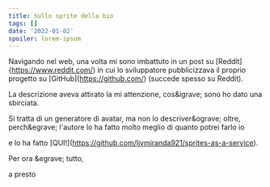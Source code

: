 ```yaml
---
title: Sullo sprite della bio
tags: []
date: '2022-01-02'
spoiler: lorem-ipsum
---
```

Navigando nel web, una volta mi sono imbattuto in un post su \[Reddit]{https://www.reddit.com/) in cui lo sviluppatore  pubblicizzava il proprio progetto su \[GitHub]\(https://github.com/) (succede spesso su Reddit).

La descrizione aveva attirato la mi attenzione, cos\&igrave; sono ho dato una sbirciata.

Si tratta di un generatore di avatar, ma non lo descriver\&ograve; oltre, perch\&egrave; l'autore lo ha fatto molto meglio di quanto potrei farlo io

e lo ha fatto \[QUI!]\(https://github.com/ljvmiranda921/sprites-as-a-service).



Per ora \&egrave; tutto,

a presto

